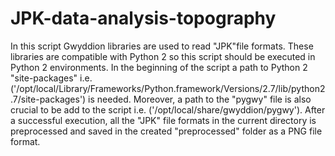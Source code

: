 # JPK-data-analysis-topography
In this script Gwyddion libraries are used to read "JPK"file formats. These libraries are compatible with Python 2 so this script should be executed in Python 2 environments. In the beginning of the script a path to Python 2 "site-packages" i.e. ('/opt/local/Library/Frameworks/Python.framework/Versions/2.7/lib/python2.7/site-packages') is needed. Moreover, a path to the "pygwy" file is also crucial to be add to the script i.e. ('/opt/local/share/gwyddion/pygwy'). After a successful execution, all the "JPK" file formats in the current directory is preprocessed and saved in the created "preprocessed" folder as a PNG file format.
